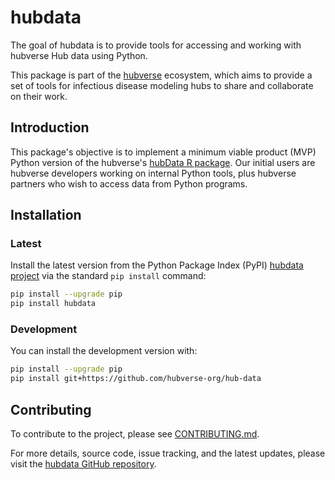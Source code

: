 # hubdata

The goal of hubdata is to provide tools for accessing and working with hubverse Hub data using Python.

This package is part of the [hubverse](https://hubverse.io/) ecosystem, which aims to provide a set of tools for infectious disease modeling hubs to share and collaborate on their work.

## Introduction

This package's objective is to implement a minimum viable product (MVP) Python version of the hubverse's [hubData R package](https://hubverse-org.github.io/hubData/). Our initial users are hubverse developers working on internal Python tools, plus hubverse partners who wish to access data from Python programs.

## Installation

### Latest

Install the latest version from the Python Package Index (PyPI) [hubdata project](https://pypi.org/project/hubdata/) via the standard `pip install` command:

```bash
pip install --upgrade pip
pip install hubdata
```

### Development

You can install the development version with:

```bash
pip install --upgrade pip
pip install git+https://github.com/hubverse-org/hub-data
```

## Contributing

To contribute to the project, please see [CONTRIBUTING.md](CONTRIBUTING.md).

For more details, source code, issue tracking, and the latest updates, please visit the [hubdata GitHub repository](https://github.com/hubverse-org/hub-data).